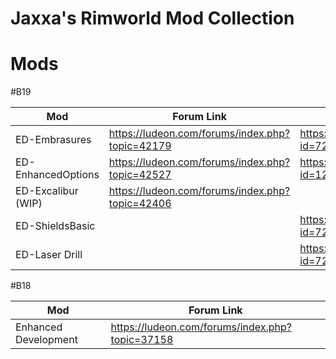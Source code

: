 # Jaxxa's Rimworld Mod Collection

# Mods

#B19

| Mod                   | Forum Link                                        | Steam Link                                                        |
| --------------------- | ------------------------------------------------- | ----------------------------------------------------------------- |
| ED-Embrasures 		| https://ludeon.com/forums/index.php?topic=42179 	| https://steamcommunity.com/sharedfiles/filedetails/?id=722085442  |
| ED-EnhancedOptions 	| https://ludeon.com/forums/index.php?topic=42527 	| https://steamcommunity.com/sharedfiles/filedetails/?id=1241694757 |
| ED-Excalibur (WIP) 	| https://ludeon.com/forums/index.php?topic=42406 	|																	|
| ED-ShieldsBasic 		|													| https://steamcommunity.com/sharedfiles/filedetails/?id=726884610  |
| ED-Laser Drill 		|													| https://steamcommunity.com/sharedfiles/filedetails/?id=722086956  |

#B18

| Mod |  Forum Link                                                      |
| -------------------- | ----------------------------------------------- |
| Enhanced Development | https://ludeon.com/forums/index.php?topic=37158 |